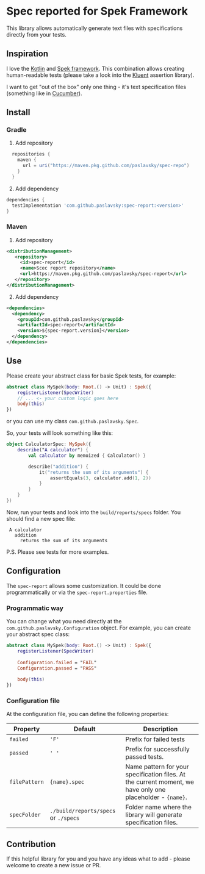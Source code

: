 # Spec reported for Spek Framework
This library allows automatically generate text files with specifications directly from your tests.

## Inspiration
I love the [Kotlin](https://kotlinlang.org/) and [Spek framework](https://www.spekframework.org/). This combination allows creating human-readable tests (please take a look into the [Kluent](https://markusamshove.github.io/Kluent/) assertion library).

I want to get "out of the box" only one thing - it's text specification files (something like in [Cucumber](https://cucumber.io/)).

## Install
### Gradle
1. Add repository
  ```groovy
    repositories {
      maven {
        url = uri("https://maven.pkg.github.com/paslavsky/spec-repo")
      }
    }
  ```
2. Add dependency
  ```groovy
  dependencies {
    testImplementation 'com.github.paslavsky:spec-report:<version>'
  }
  ```
### Maven
1. Add repository
  ```xml
  <distributionManagement>
     <repository>
       <id>spec-report</id>
       <name>Scec report repository</name>
       <url>https://maven.pkg.github.com/paslavsky/spec-report</url>
     </repository>
  </distributionManagement>
  ```
2. Add dependency
```xml
<dependencies>
  <dependency>
    <groupId>com.github.paslavsky</groupId>
    <artifactId>spec-report</artifactId>
    <version>${spec-report.version}</version>
  </dependency>
</dependencies>
```

## Use
Please create your abstract class for basic Spek tests, for example:
```kotlin
abstract class MySpek(body: Root.() -> Unit) : Spek({
    registerListener(SpecWriter)
    // ... <- your custom logic goes here
    body(this)
})
```
or you can use my class `com.github.paslavsky.Spec`.

So, your tests will look something like this:
```kotlin
object CalculatorSpec: MySpek({
    describe("A calculator") {
        val calculator by memoized { Calculator() }

        describe("addition") {
            it("returns the sum of its arguments") {
                assertEquals(3, calculator.add(1, 2))
            }
        }
    }
})
```

Now, run your tests and look into the `build/reports/specs` folder. You should find a new spec file:
```text
 A calculator
   addition
     returns the sum of its arguments
```

P.S. Please see tests for more examples.

## Configuration
The `spec-report` allows some customization. It could be done programmatically or via the `spec-report.properties` file.

### Programmatic way
You can change what you need directly at the `com.github.paslavsky.Configuration` object. For example, you can create your abstract spec class:

```kotlin
abstract class MySpek(body: Root.() -> Unit) : Spek({
    registerListener(SpecWriter)
    
    Configuration.failed = "FAIL"
    Configuration.passed = "PASS"
    
    body(this)
})
```

### Configuration file
At the configuration file, you can define the following properties:

| Property | Default | Description |
| -------- | ------- | ----------- |
| `failed` | `'F'`   | Prefix for failed tests |
| `passed` | `' '`   | Prefix for successfully passed tests. |
| `filePattern` | `{name}.spec`   | Name pattern for your specification files. At the current moment, we have only one placeholder - `{name}`. |
| `specFolder` | `./build/reports/specs` or `./specs`   | Folder name where the library will generate specification files. |

## Contribution

If this helpful library for you and you have any ideas what to add - please welcome to create a new issue or PR.